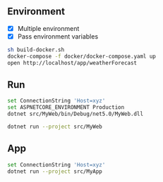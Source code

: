 ## Environment

- [x] Multiple environment
- [x] Pass environment variables

```bash
sh build-docker.sh
docker-compose -f docker/docker-compose.yaml up
open http://localhost/app/weatherForecast
```

## Run

```bash
set ConnectionString 'Host=xyz'
set ASPNETCORE_ENVIRONMENT Production
dotnet src/MyWeb/bin/Debug/net5.0/MyWeb.dll

dotnet run --project src/MyWeb
```

## App

```bash
set ConnectionString 'Host=xyz'
dotnet run --project src/MyApp
```